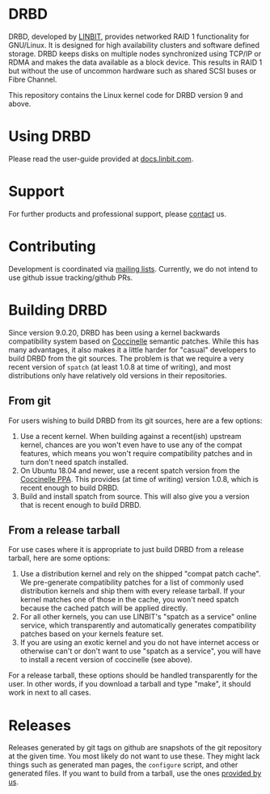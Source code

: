 # DRBD

DRBD, developed by [LINBIT](https://www.linbit.com), provides networked RAID 1 functionality for GNU/Linux.
It is designed for high availability clusters and software defined storage.
DRBD keeps disks on multiple nodes synchronized using TCP/IP or RDMA and makes the data available as a block device.
This results in RAID 1 but without the use of uncommon hardware such as shared SCSI buses or Fibre Channel.

This repository contains the Linux kernel code for DRBD version 9 and above.

# Using DRBD
Please read the user-guide provided at [docs.linbit.com](https://docs.linbit.com).

# Support
For further products and professional support, please
[contact](http://links.linbit.com/support) us.

# Contributing
Development is coordinated via [mailing lists](http://lists.linbit.com). Currently, we do not intend to use
github issue tracking/github PRs.

# Building DRBD

Since version 9.0.20, DRBD has been using a kernel backwards compatibility system
based on [Coccinelle](https://github.com/coccinelle/coccinelle) semantic patches.
While this has many advantages, it also makes it a little harder for "casual"
developers to build DRBD from the git sources. The problem is that we require a
very recent version of `spatch` (at least 1.0.8 at time of writing), and most
distributions only have relatively old versions in their repositories.

## From git

For users wishing to build DRBD from its git sources, here are a few options:
1. Use a recent kernel. When building against a recent(ish) upstream kernel,
   chances are you won't even have to use any of the compat features, which
   means you won't require compatibility patches and in turn don't need spatch
   installed.
2. On Ubuntu 18.04 and newer, use a recent spatch version from the
   [Coccinelle PPA](https://launchpad.net/~npalix/+archive/ubuntu/coccinelle).
   This provides (at time of writing) version 1.0.8, which is recent enough to
   build DRBD.
3. Build and install spatch from source. This will also give you a version that
   is recent enough to build DRBD.

## From a release tarball

For use cases where it is appropriate to just build DRBD from a release tarball,
here are some options:
1. Use a distribution kernel and rely on the shipped "compat patch cache". We
   pre-generate compatibility patches for a list of commonly used distribution
   kernels and ship them with every release tarball. If your kernel matches one
   of those in the cache, you won't need spatch because the cached patch will be
   applied directly.
2. For all other kernels, you can use LINBIT's "spatch as a service" online
   service, which transparently and automatically generates compatibility
   patches based on your kernels feature set.
3. If you are using an exotic kernel and you do not have internet access or
   otherwise can't or don't want to use "spatch as a service", you will have to
   install a recent version of coccinelle (see above).

For a release tarball, these options should be handled transparently for the
user. In other words, if you download a tarball and type "make", it should work
in next to all cases.

# Releases
Releases generated by git tags on github are snapshots of the git repository at the given time. You most
likely do not want to use these. They might lack things such as generated man pages, the `configure` script,
and other generated files. If you want to build from a tarball, use the ones [provided by us](https://www.linbit.com/en/drbd-community/drbd-download/).
